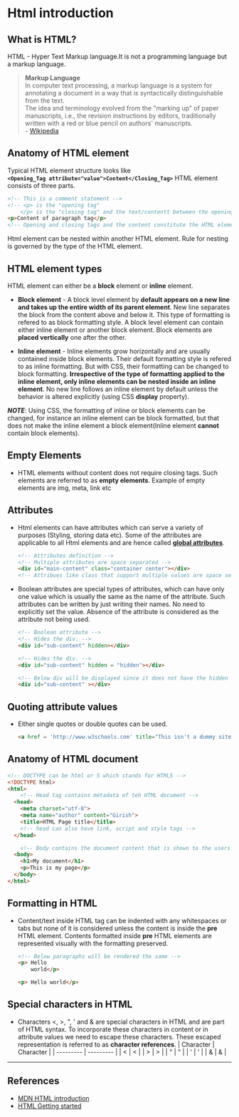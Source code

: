 # Html introduction

## What is HTML?
HTML - Hyper Text Markup language.It is not a programming language but a markup language.  
> **Markup Language**  
    In computer text processing, a markup language is a system for annotating a document in a way that is syntactically distinguishable from the text.  
    The idea and terminology evolved from the "marking up" of paper manuscripts, i.e., the revision instructions by editors, traditionally written with a red or blue pencil on authors' manuscripts.  
    - [Wikipedia](https://en.wikipedia.org/wiki/Markup_language)

## Anatomy of HTML element
Typical HTML element structure looks like  
**`<Opening_Tag attribute="value">Content</Closing_Tag>`**
HTML element consists of three parts.
```HTML
<!-- This is a comment statement -->
<!-- <p> is the "opening tag"
    </p> is the "closing tag" and the text/contentt between the opening and closing tags is the "content". -->
<p>Content of paragraph tag</p>
<!-- Opening and closing tags and the content constitute the HTML element -->
```

Html element can be nested within another HTML element. Rule for nesting is governed by the type of the HTML element.

## HTML element types
HTML element can either be a **block** element or **inline** element.

* **Block element** - A block level element by **default appears on a new line and takes up the entire width of its parent element**. New line separates the block from the content above and below it. This type of formatting is refered to as block formatting style. A block level element can contain either inline element or another block element. Block elements are **placed vertically** one after the other.

* **Inline element** - Inline elements grow horizontally and are usually contained inside block elements. Their default formatting style is refered to as inline formatting. But with CSS, their formatting can be changed to block formatting. **Irrespective of the type of formatting applied to the inline element, only inline elements can be nested inside an inline element**. No new line follows an inline element by default unless the behavior is altered explicitly (using CSS **display** property).

**_NOTE_**: Using CSS, the formatting of inline or block elements can be changed, for instance an inline element can be block formatted, but that does not make the inline element a block element(Inline element **cannot** contain block elements). 

## Empty Elements
* HTML elements without content does not require closing tags. Such elements are referred to as **empty elements**. Example of empty elements are img, meta, link etc

## Attributes
* Html elements can have attributes which can serve a variety of purposes (Styling, storing data etc). Some of the attributes are applicable to all Html elements and are hence called [**global attributes**](../html_global_attributes.md).
  ```HTML
  <!-- Attributes definition -->
  <!-- Multiple attributes are space separated -->
  <div id="main-content" class="container center"></div>
  <!-- Attribues like class that support multiple values are space separated by space -->
  ```

* Boolean attributes are special types of attributes, which can have only one value which is usually the same as the name of the attribute. Such attributes can be written by just writing their names. No need to explicitly set the value. Absence of the attribute is considered as the attribute not being used.
  ```HTML
  <!-- Boolean attribute -->
  <!-- Hides the div. -->
  <div id="sub-content" hidden></div>

  <!-- Hides the div. -->
  <div id="sub-content" hidden = "hidden"></div>

  <!-- Below div will be displayed since it does not have the hidden attribute-->
  <div id="sub-content" ></div>
  ```

## Quoting attribute values
* Either single quotes or double quotes can be used.
  ```HTML
  <a href = 'http://www.w3schools.com' title="This isn't a dummy site"> W3Schools </a>

  ```

## Anatomy of HTML document
```HTML 
<!-- DOCTYPE can be html or 5 which stands for HTML5 -->
<!DOCTYPE html>
<html>
    <!-- Head tag contains metadata of teh HTML document -->
  <head>
    <meta charset="utf-8">
    <meta name="author" content="Girish">
    <title>HTML Page title</title>
    <!-- head can also have link, script and style tags -->
  </head>

    <!-- Body contains the document content that is shown to the users -->
  <body>
    <h1>My document</h1>
    <p>This is my page</p>
  </body>
</html>
```

## Formatting in HTML
* Content/text inside HTML tag can be indented with any whitespaces or tabs but none of it is considered unless the content is inside the **pre** HTML element. Contents formatted inside **pre** HTML elements are represented visually with the formatting preserved.
  ```HTML
  <!-- Below paragraphs will be rendered the same -->
  <p> Hello 
      world</p>
  
  <p> Hello world</p>
  ```

## Special characters in HTML
* Characters <, >, ", ' and & are special characters in HTML and are part of HTML syntax. To incorporate these characters in content or in attribute values we need to escape these characters. These escaped representation is referred to as **character references**.
  | Character | Character |
  | --------- | --------- |
  | <         | &lt;      |
  | >         | &gt;      |
  | "         | &quot;    |
  | '         | &apos;    |
  | &         | &amp;     |

---

## References
* [MDN HTML introduction](https://developer.mozilla.org/en-US/docs/Learn/HTML/Introduction_to_HTML)
* [HTML Getting started](https://developer.mozilla.org/en-US/docs/Learn/HTML/Introduction_to_HTML/Getting_started)
